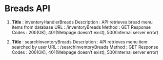 # Breads API 

1. **Title** : inventoryHandlerBreads
Description : API retrieves bread menu items from database
URL :  /inventoryBreads
Method : GET Response Codes : 200(OK), 401(Webpage doesn’t exist), 500(Internal server error)
 
2. **Title** : searchInventoryBreads
Description : API retrieves menu item searched by user
URL : /searchInventoryBreads
Method : GET
Response Codes : 200(OK), 401(Webpage doesn’t exist), 500(Internal server error)
